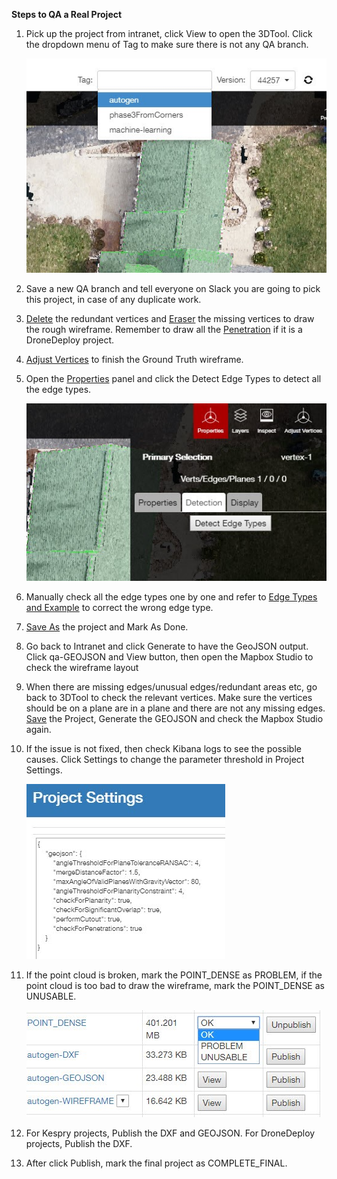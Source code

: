 **Steps to QA a Real Project**

1. Pick up the project from intranet, click View to open the 3DTool. Click the dropdown menu of Tag to make sure there is not any QA branch.  

   ![](/Images/5.jpg)

2. Save a new QA branch and tell everyone on Slack you are going to pick this project, in case of any duplicate work.

3. [Delete] the redundant vertices and [Eraser] the missing vertices to draw the rough wireframe. Remember to draw all the [Penetration] if it is a DroneDeploy project.
4. [Adjust Vertices] to finish the Ground Truth wireframe.
5. Open the [Properties] panel and click the Detect Edge Types to detect all the edge types.  

   ![](/Images/6.jpg)

6. Manually check all the edge types one by one and refer to [Edge Types and Example] to correct the wrong edge type.

7. [Save As] the project and Mark As Done.
8. Go back to Intranet and click Generate to have the GeoJSON output. Click qa-GEOJSON and View button, then open the Mapbox Studio to check the wireframe layout

9. When there are missing edges/unusual edges/redundant areas etc, go back to 3DTool to check the relevant vertices. Make sure the vertices should be on a plane are in a plane and there are not any missing edges. [Save] the Project, Generate the GEOJSON and check the Mapbox Studio again.
10. If the issue is not fixed, then check Kibana logs to see the possible causes. Click Settings to change the parameter threshold in Project Settings.  

    ![](/Images/7.jpg)

11. If the point cloud is broken, mark the POINT\_DENSE as PROBLEM, if the point cloud is too bad to draw the wireframe, mark the POINT\_DENSE as UNUSABLE.  

    ![](/Images/8.jpg)

12. For Kespry projects, Publish the DXF and GEOJSON. For DroneDeploy projects, Publish the DXF.

13. After click Publish, mark the final project as COMPLETE\_FINAL.


[Save]: basic-function.md#save
[Save As]: basic-function.md#save-as
[Export]: basic-function.md#export
[Import]: basic-function.md#import
[Undo]: basic-function.md#undo
[Select]: basic-function.md#select
[Create]: basic-function.md#create
[Modify]: basic-function.md#modify
[Delete]: basic-function.md#delete
[Align]: basic-function.md#align
[Set Scale]: advanced-function.md#set-scale
[Eraser]: advanced-function.md#eraser
[Erase All]: advanced-function.md#erase-all
[Intersect Lines]: advanced-function.md#intersect-lines
[Register Wireframe]: advanced-function.md#register-wireframe
[Properties]: advanced-function.md#properties
[Layers]: advanced-function.md#layers
[Adjust Vertices]: advanced-function.md#adjust-vertices
[Vertex Mode]: mode.md#vertex-mode
[Edge Mode]: mode.md#edge-mode
[Surface Mode]: mode.md#surface-mode
[Special Cases]: special-cases.md
[Overhang]: special-cases.md#overhang
[Tree]: special-cases.md#tree
[Chimney]: special-cases.md#chimney
[Penetration]: special-cases.md#penetration
[Flat Roof]: special-cases.md#flat-roof
[Steps to QA a Project]: steps-to-qa-a-project.md
[Edge Types and Example]: edge-types-and-example.md
[Shortcut]: shortcut.md





